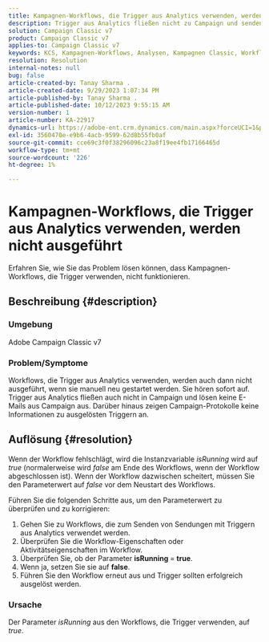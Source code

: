 ```yaml
---
title: Kampagnen-Workflows, die Trigger aus Analytics verwenden, werden nicht ausgeführt
description: Trigger aus Analytics fließen nicht zu Campaign und senden keine E-Mails von Campaign.
solution: Campaign Classic v7
product: Campaign Classic v7
applies-to: Campaign Classic v7
keywords: KCS, Kampagnen-Workflows, Analysen, Kampagnen Classic, Workflow, Trigger, isRunning
resolution: Resolution
internal-notes: null
bug: false
article-created-by: Tanay Sharma .
article-created-date: 9/29/2023 1:07:34 PM
article-published-by: Tanay Sharma .
article-published-date: 10/12/2023 9:55:15 AM
version-number: 1
article-number: KA-22917
dynamics-url: https://adobe-ent.crm.dynamics.com/main.aspx?forceUCI=1&pagetype=entityrecord&etn=knowledgearticle&id=e0b69a23-c95e-ee11-be6f-6045bd0065f9
exl-id: 3560470e-e9b6-4acb-9599-62d8b55fb0af
source-git-commit: cce69c3f0f38296096c23a8f19ee4fb17166465d
workflow-type: tm+mt
source-wordcount: '226'
ht-degree: 1%

---
```


# Kampagnen-Workflows, die Trigger aus Analytics verwenden, werden nicht ausgeführt


Erfahren Sie, wie Sie das Problem lösen können, dass Kampagnen-Workflows, die Trigger verwenden, nicht funktionieren.

## Beschreibung {#description}


### Umgebung

Adobe Campaign Classic v7



### Problem/Symptome

Workflows, die Trigger aus Analytics verwenden, werden auch dann nicht ausgeführt, wenn sie manuell neu gestartet werden. Sie hören sofort auf. Trigger aus Analytics fließen auch nicht in Campaign und lösen keine E-Mails aus Campaign aus. Darüber hinaus zeigen Campaign-Protokolle keine Informationen zu ausgelösten Triggern an.


## Auflösung {#resolution}


Wenn der Workflow fehlschlägt, wird die Instanzvariable *isRunning* wird auf *true* (normalerweise wird *false* am Ende des Workflows, wenn der Workflow abgeschlossen ist). Wenn der Workflow dazwischen scheitert, müssen Sie den Parameterwert auf *false* vor dem Neustart des Workflows.

Führen Sie die folgenden Schritte aus, um den Parameterwert zu überprüfen und zu korrigieren:

1. Gehen Sie zu Workflows, die zum Senden von Sendungen mit Triggern aus Analytics verwendet werden.
2. Überprüfen Sie die Workflow-Eigenschaften oder Aktivitätseigenschaften im Workflow.
3. Überprüfen Sie, ob der Parameter <b>isRunning </b>= <b>true</b>.
4. Wenn ja, setzen Sie sie auf <b>false</b>.
5. Führen Sie den Workflow erneut aus und Trigger sollten erfolgreich ausgelöst werden.


### Ursache

Der Parameter *isRunning* aus den Workflows, die Trigger verwenden, auf *true*.

